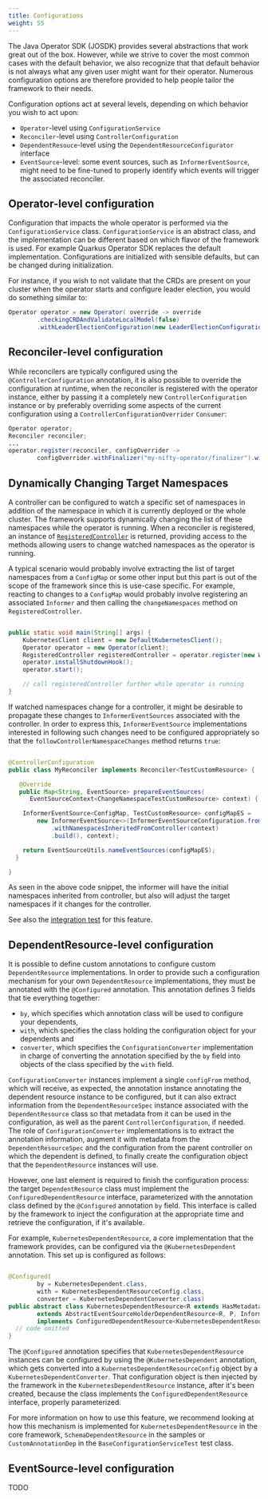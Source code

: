 ```yaml
---
title: Configurations
weight: 55
---
```


The Java Operator SDK (JOSDK) provides several abstractions that work great out of the 
box. However, while we strive to cover the most common cases with the default behavior, we also 
recognize that that default behavior is not always what any given user might want for their 
operator. Numerous configuration options are therefore provided to help people tailor the 
framework to their needs.

Configuration options act at several levels, depending on which behavior you wish to act upon:
- `Operator`-level using `ConfigurationService`
- `Reconciler`-level using `ControllerConfiguration`
- `DependentResouce`-level using the `DependentResourceConfigurator` interface
- `EventSource`-level: some event sources, such as `InformerEventSource`, might need to be 
  fine-tuned to properly identify which events will trigger the associated reconciler.

## Operator-level configuration

Configuration that impacts the whole operator is performed via the `ConfigurationService` class. 
`ConfigurationService` is an abstract class, and the implementation can be different based 
on which flavor of the framework is used. For example Quarkus Operator SDK replaces the 
default implementation. Configurations are initialized with sensible defaults, but can 
be changed during initialization.

For instance, if you wish to not validate that the CRDs are present on your cluster when the 
operator starts and configure leader election, you would do something similar to:

```java
Operator operator = new Operator( override -> override
        .checkingCRDAndValidateLocalModel(false)
        .withLeaderElectionConfiguration(new LeaderElectionConfiguration("bar", "barNS")));
```

## Reconciler-level configuration

While reconcilers are typically configured using the `@ControllerConfiguration` annotation, it 
is also possible to override the configuration at runtime, when the reconciler is registered 
with the operator instance, either by passing it a completely new `ControllerConfiguration` 
instance or by preferably overriding some aspects of the current configuration using a 
`ControllerConfigurationOverrider` `Consumer`:

```java
Operator operator;
Reconciler reconciler;
...
operator.register(reconciler, configOverrider ->
        configOverrider.withFinalizer("my-nifty-operator/finalizer").withLabelSelector("foo=bar"));
```

## Dynamically Changing Target Namespaces

A controller can be configured to watch a specific set of namespaces in addition of the
namespace in which it is currently deployed or the whole cluster. The framework supports
dynamically changing the list of these namespaces while the operator is running.
When a reconciler is registered, an instance of
[`RegisteredController`](https://github.com/java-operator-sdk/java-operator-sdk/blob/ec37025a15046d8f409c77616110024bf32c3416/operator-framework-core/src/main/java/io/javaoperatorsdk/operator/RegisteredController.java#L5)
is returned, providing access to the methods allowing users to change watched namespaces as the
operator is running.

A typical scenario would probably involve extracting the list of target namespaces from a
`ConfigMap` or some other input but this part is out of the scope of the framework since this is
use-case specific. For example, reacting to changes to a `ConfigMap` would probably involve
registering an associated `Informer` and then calling the `changeNamespaces` method on
`RegisteredController`.

```java

public static void main(String[] args) {
    KubernetesClient client = new DefaultKubernetesClient();
    Operator operator = new Operator(client);
    RegisteredController registeredController = operator.register(new WebPageReconciler(client));
    operator.installShutdownHook();
    operator.start();

    // call registeredController further while operator is running
}

```

If watched namespaces change for a controller, it might be desirable to propagate these changes to
`InformerEventSources` associated with the controller. In order to express this,
`InformerEventSource` implementations interested in following such changes need to be
configured appropriately so that the `followControllerNamespaceChanges` method returns `true`:

```java

@ControllerConfiguration
public class MyReconciler implements Reconciler<TestCustomResource> {

   @Override
   public Map<String, EventSource> prepareEventSources(
      EventSourceContext<ChangeNamespaceTestCustomResource> context) {

    InformerEventSource<ConfigMap, TestCustomResource> configMapES =
        new InformerEventSource<>(InformerEventSourceConfiguration.from(ConfigMap.class, TestCustomResource.class)
            .withNamespacesInheritedFromController(context)
            .build(), context);

    return EventSourceUtils.nameEventSources(configMapES);
  }

}
```

As seen in the above code snippet, the informer will have the initial namespaces inherited from
controller, but also will adjust the target namespaces if it changes for the controller.

See also
the [integration test](https://github.com/operator-framework/java-operator-sdk/tree/main/operator-framework/src/test/java/io/javaoperatorsdk/operator/baseapi/changenamespace)
for this feature.

## DependentResource-level configuration

It is possible to define custom annotations to configure custom `DependentResource` implementations. In order to provide
such a configuration mechanism for your own `DependentResource` implementations, they must be annotated with the
`@Configured` annotation. This annotation defines 3 fields that tie everything together:

- `by`, which specifies which annotation class will be used to configure your dependents,
- `with`, which specifies the class holding the configuration object for your dependents and
- `converter`, which specifies the `ConfigurationConverter` implementation in charge of converting the annotation
  specified by the `by` field into objects of the class specified by the `with` field.

`ConfigurationConverter` instances implement a single `configFrom` method, which will receive, as expected, the
annotation instance annotating the dependent resource instance to be configured, but it can also extract information
from the `DependentResourceSpec` instance associated with the `DependentResource` class so that metadata from it can be
used in the configuration, as well as the parent `ControllerConfiguration`, if needed. The role of
`ConfigurationConverter` implementations is to extract the annotation information, augment it with metadata from the
`DependentResourceSpec` and the configuration from the parent controller on which the dependent is defined, to finally
create the configuration object that the `DependentResource` instances will use.

However, one last element is required to finish the configuration process: the target `DependentResource` class must
implement the `ConfiguredDependentResource` interface, parameterized with the annotation class defined by the
`@Configured` annotation `by` field. This interface is called by the framework to inject the configuration at the
appropriate time and retrieve the configuration, if it's available.

For example, `KubernetesDependentResource`, a core implementation that the framework provides, can be configured via the
`@KubernetesDependent` annotation. This set up is configured as follows:

```java

@Configured(
        by = KubernetesDependent.class,
        with = KubernetesDependentResourceConfig.class,
        converter = KubernetesDependentConverter.class)
public abstract class KubernetesDependentResource<R extends HasMetadata, P extends HasMetadata>
        extends AbstractEventSourceHolderDependentResource<R, P, InformerEventSource<R, P>>
        implements ConfiguredDependentResource<KubernetesDependentResourceConfig<R>> {
  // code omitted
}
```

The `@Configured` annotation specifies that `KubernetesDependentResource` instances can be configured by using the
`@KubernetesDependent` annotation, which gets converted into a `KubernetesDependentResourceConfig` object by a
`KubernetesDependentConverter`. That configuration object is then injected by the framework in the
`KubernetesDependentResource` instance, after it's been created, because the class implements the
`ConfiguredDependentResource` interface, properly parameterized.

For more information on how to use this feature, we recommend looking at how this mechanism is implemented for
`KubernetesDependentResource` in the core framework, `SchemaDependentResource` in the samples or `CustomAnnotationDep`
in the `BaseConfigurationServiceTest` test class.

## EventSource-level configuration

TODO
